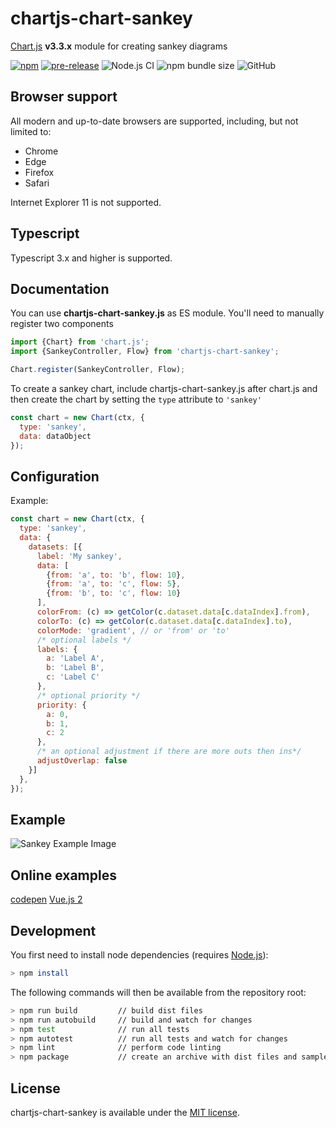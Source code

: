 # chartjs-chart-sankey

[Chart.js](https://www.chartjs.org/) **v3.3.x** module for creating sankey diagrams

[![npm](https://img.shields.io/npm/v/chartjs-chart-sankey.svg)](https://www.npmjs.com/package/chartjs-chart-sankey)
[![pre-release](https://img.shields.io/github/v/release/kurkle/chartjs-chart-sankey?include_prereleases&style=flat-square)](https://github.com/kurkle/chartjs-chart-sankey/releases/latest)
![Node.js CI](https://github.com/kurkle/chartjs-chart-sankey/workflows/Node.js%20CI/badge.svg)
![npm bundle size](https://img.shields.io/bundlephobia/min/chartjs-chart-sankey.svg)
![GitHub](https://img.shields.io/github/license/kurkle/chartjs-chart-sankey.svg)

## Browser support

All modern and up-to-date browsers are supported, including, but not limited to:

- Chrome
- Edge
- Firefox
- Safari

Internet Explorer 11 is not supported.

## Typescript

Typescript 3.x and higher is supported.

## Documentation

You can use **chartjs-chart-sankey.js** as ES module. You'll need to manually register two components

```js
import {Chart} from 'chart.js';
import {SankeyController, Flow} from 'chartjs-chart-sankey';

Chart.register(SankeyController, Flow);
```

To create a sankey chart, include chartjs-chart-sankey.js after chart.js and then create the chart by setting the `type`
attribute to `'sankey'`

```js
const chart = new Chart(ctx, {
  type: 'sankey',
  data: dataObject
});
```

## Configuration

Example:

```js
const chart = new Chart(ctx, {
  type: 'sankey',
  data: {
    datasets: [{
      label: 'My sankey',
      data: [
        {from: 'a', to: 'b', flow: 10},
        {from: 'a', to: 'c', flow: 5},
        {from: 'b', to: 'c', flow: 10}
      ],
      colorFrom: (c) => getColor(c.dataset.data[c.dataIndex].from),
      colorTo: (c) => getColor(c.dataset.data[c.dataIndex].to),
      colorMode: 'gradient', // or 'from' or 'to'
      /* optional labels */
      labels: {
        a: 'Label A',
        b: 'Label B',
        c: 'Label C'
      },
      /* optional priority */
      priority: {
        a: 0,
        b: 1,
        c: 2
      },
      /* an optional adjustment if there are more outs then ins*/
      adjustOverlap: false
    }]
  },
});
```

## Example

![Sankey Example Image](sankey.png)

## Online examples

[codepen](https://codepen.io/kurkle/pen/bGVKPOM)
[Vue.js 2](https://codesandbox.io/s/reverent-boyd-od2fr?file=/src/App.vue)

## Development

You first need to install node dependencies  (requires [Node.js](https://nodejs.org/)):

```bash
> npm install
```

The following commands will then be available from the repository root:

```bash
> npm run build         // build dist files
> npm run autobuild     // build and watch for changes
> npm test              // run all tests
> npm autotest          // run all tests and watch for changes
> npm lint              // perform code linting
> npm package           // create an archive with dist files and samples
```

## License

chartjs-chart-sankey is available under the [MIT license](https://opensource.org/licenses/MIT).
